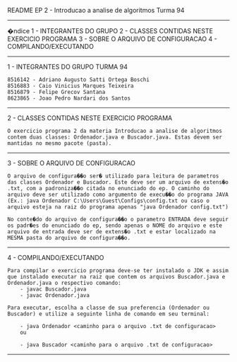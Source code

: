 README EP 2 - Introducao a analise de algoritmos
Turma 94

----------------------------------------------------------
�ndice
	1 - INTEGRANTES DO GRUPO
	2 - CLASSES CONTIDAS NESTE EXERCICIO PROGRAMA
	3 - SOBRE O ARQUIVO DE CONFIGURACAO
	4 - COMPILANDO/EXECUTANDO

----------------------------------------------------------

1 - INTEGRANTES DO GRUPO
	TURMA 94
	
	8516142 - Adriano Augusto Satti Ortega Boschi
	8516883 - Caio Vinicius Marques Teixeira
	8516879 - Felipe Grecov Santana
	8623865 - Joao Pedro Nardari dos Santos

----------------------------------------------------------

2 - CLASSES CONTIDAS NESTE EXERCICIO PROGRAMA

	O exercicio programa 2 da materia Introducao a analise de algoritmos contem duas classes: Ordenador.java e Buscador.java. Estas devem ser mantidas no mesmo pacote (pasta).

----------------------------------------------------------

3 - SOBRE O ARQUIVO DE CONFIGURACAO

	O arquivo de configura��o ser� utilizado para leitura de parametros das classes Ordenador e Buscador. Este deve ser um arquivo de extens�o .txt, com a padroniza��o citada no enunciado do ep. O caminho do arquivo deve ser utilizado como argumento de execu��o do programa JAVA (Ex.: java Ordenador C:\Users\Guest\Configs\config.txt ou caso o arquivo esteja na raiz do programa apenas "java Ordenador config.txt")

	No conte�do do arquivo de configura��o o parametro ENTRADA deve seguir os padr�es do enunciado do ep, sendo apenas o NOME do arquivo e este arquivo de entrada deve ser de extens�o .txt e estar localizado na MESMA pasta do arquivo de configura��o.

----------------------------------------------------------

4 - COMPILANDO/EXECUTANDO

	Para compilar o exercicio programa deve-se ter instalado o JDK e assim que instalado executar na raiz que contem os arquivos Buscador.java e Ordenador.java o respectivo comando:
		- javac Buscador.java
		- javac Ordenador.java

	Para executar, escolha a classe de sua preferencia (Ordenador ou Buscador) e utilize a seguinte linha de comando em seu terminal:
		
		- java Ordenador <caminho para o arquivo .txt de configuracao>
		ou
		
		- java Buscador <caminho para o arquivo .txt de configuracao>

----------------------------------------------------------

